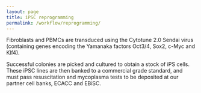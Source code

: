 ```yaml
---
layout: page
title: iPSC reprogramming
permalink: /workflow/reprogramming/
---
```


Fibroblasts and PBMCs are transduced using the Cytotune 2.0 Sendai virus (containing genes encoding the Yamanaka factors Oct3/4, Sox2, c-Myc and Klf4).

Successful colonies are picked and cultured to obtain a stock of iPS cells. These iPSC lines are then banked to a commercial grade standard, and must pass resuscitation and mycoplasma tests to be deposited at our partner cell banks, ECACC and EBiSC.
